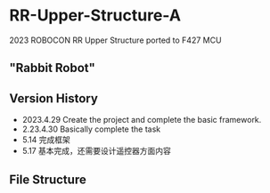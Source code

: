 # RR-Upper-Structure-A
2023 ROBOCON RR Upper Structure ported to F427 MCU
## "Rabbit Robot"

## Version History
- 2023.4.29 Create the project and complete the basic framework.
- 2.23.4.30 Basically complete the task
- 5.14 完成框架
- 5.17 基本完成，还需要设计遥控器方面内容

## File Structure



